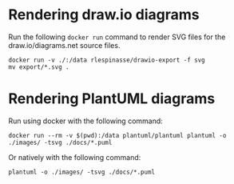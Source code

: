 # Rendering draw.io diagrams

Run the following `docker run` command to render SVG files for the draw.io/diagrams.net source files.
```shell
docker run -v ./:/data rlespinasse/drawio-export -f svg
mv export/*.svg .
```

# Rendering PlantUML diagrams
Run using docker with the following command:
```shell
docker run --rm -v $(pwd):/data plantuml/plantuml plantuml -o ./images/ -tsvg ./docs/*.puml
```

Or natively with the following command:
```shell
plantuml -o ./images/ -tsvg ./docs/*.puml
```
